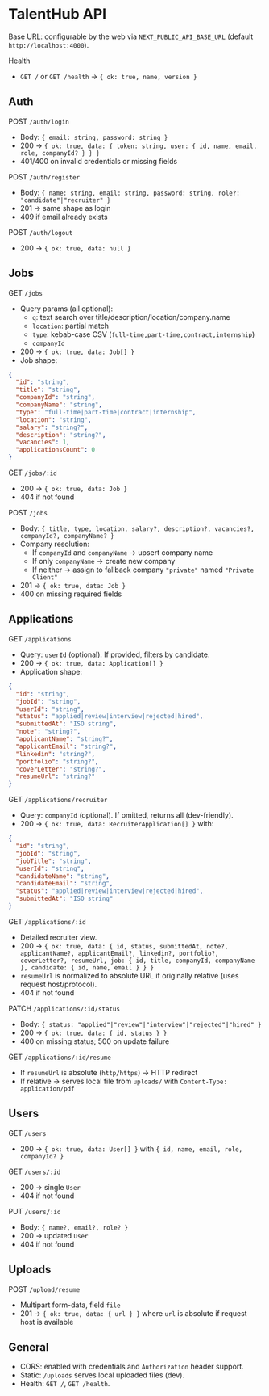 # TalentHub API

Base URL: configurable by the web via `NEXT_PUBLIC_API_BASE_URL` (default `http://localhost:4000`).

Health

- `GET /` or `GET /health` → `{ ok: true, name, version }`

## Auth

POST `/auth/login`

- Body: `{ email: string, password: string }`
- 200 → `{ ok: true, data: { token: string, user: { id, name, email, role, companyId? } } }`
- 401/400 on invalid credentials or missing fields

POST `/auth/register`

- Body: `{ name: string, email: string, password: string, role?: "candidate"|"recruiter" }`
- 201 → same shape as login
- 409 if email already exists

POST `/auth/logout`

- 200 → `{ ok: true, data: null }`

## Jobs

GET `/jobs`

- Query params (all optional):
  - `q`: text search over title/description/location/company.name
  - `location`: partial match
  - `type`: kebab-case CSV (`full-time,part-time,contract,internship`)
  - `companyId`
- 200 → `{ ok: true, data: Job[] }`
- Job shape:

```json
{
  "id": "string",
  "title": "string",
  "companyId": "string",
  "companyName": "string",
  "type": "full-time|part-time|contract|internship",
  "location": "string",
  "salary": "string?",
  "description": "string?",
  "vacancies": 1,
  "applicationsCount": 0
}
```

GET `/jobs/:id`

- 200 → `{ ok: true, data: Job }`
- 404 if not found

POST `/jobs`

- Body: `{ title, type, location, salary?, description?, vacancies?, companyId?, companyName? }`
- Company resolution:
  - If `companyId` and `companyName` → upsert company name
  - If only `companyName` → create new company
  - If neither → assign to fallback company `"private"` named `"Private Client"`
- 201 → `{ ok: true, data: Job }`
- 400 on missing required fields

## Applications

GET `/applications`

- Query: `userId` (optional). If provided, filters by candidate.
- 200 → `{ ok: true, data: Application[] }`
- Application shape:

```json
{
  "id": "string",
  "jobId": "string",
  "userId": "string",
  "status": "applied|review|interview|rejected|hired",
  "submittedAt": "ISO string",
  "note": "string?",
  "applicantName": "string?",
  "applicantEmail": "string?",
  "linkedin": "string?",
  "portfolio": "string?",
  "coverLetter": "string?",
  "resumeUrl": "string?"
}
```

GET `/applications/recruiter`

- Query: `companyId` (optional). If omitted, returns all (dev-friendly).
- 200 → `{ ok: true, data: RecruiterApplication[] }` with:

```json
{
  "id": "string",
  "jobId": "string",
  "jobTitle": "string",
  "userId": "string",
  "candidateName": "string",
  "candidateEmail": "string",
  "status": "applied|review|interview|rejected|hired",
  "submittedAt": "ISO string"
}
```

GET `/applications/:id`

- Detailed recruiter view.
- 200 → `{ ok: true, data: { id, status, submittedAt, note?, applicantName?, applicantEmail?, linkedin?, portfolio?, coverLetter?, resumeUrl, job: { id, title, companyId, companyName }, candidate: { id, name, email } } }`
- `resumeUrl` is normalized to absolute URL if originally relative (uses request host/protocol).
- 404 if not found

PATCH `/applications/:id/status`

- Body: `{ status: "applied"|"review"|"interview"|"rejected"|"hired" }`
- 200 → `{ ok: true, data: { id, status } }`
- 400 on missing status; 500 on update failure

GET `/applications/:id/resume`

- If `resumeUrl` is absolute (`http/https`) → HTTP redirect
- If relative → serves local file from `uploads/` with `Content-Type: application/pdf`

## Users

GET `/users`

- 200 → `{ ok: true, data: User[] }` with `{ id, name, email, role, companyId? }`

GET `/users/:id`

- 200 → single `User`
- 404 if not found

PUT `/users/:id`

- Body: `{ name?, email?, role? }`
- 200 → updated `User`
- 404 if not found

## Uploads

POST `/upload/resume`

- Multipart form-data, field `file`
- 201 → `{ ok: true, data: { url } }` where `url` is absolute if request host is available

## General

- CORS: enabled with credentials and `Authorization` header support.
- Static: `/uploads` serves local uploaded files (dev).
- Health: `GET /`, `GET /health`.
